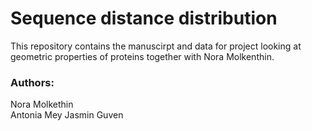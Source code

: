 # Sequence distance distribution

This repository contains the manuscirpt and data for project looking at geometric properties of proteins together with Nora Molkenthin. 

### Authors:
Nora Molkethin   
Antonia Mey
Jasmin Guven   
